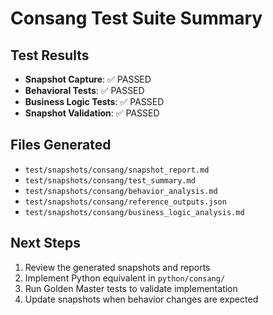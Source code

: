 # Consang Test Suite Summary

## Test Results

- **Snapshot Capture**: ✅ PASSED
- **Behavioral Tests**: ✅ PASSED
- **Business Logic Tests**: ✅ PASSED
- **Snapshot Validation**: ✅ PASSED

## Files Generated

- `test/snapshots/consang/snapshot_report.md`
- `test/snapshots/consang/test_summary.md`
- `test/snapshots/consang/behavior_analysis.md`
- `test/snapshots/consang/reference_outputs.json`
- `test/snapshots/consang/business_logic_analysis.md`

## Next Steps

1. Review the generated snapshots and reports
2. Implement Python equivalent in `python/consang/`
3. Run Golden Master tests to validate implementation
4. Update snapshots when behavior changes are expected
